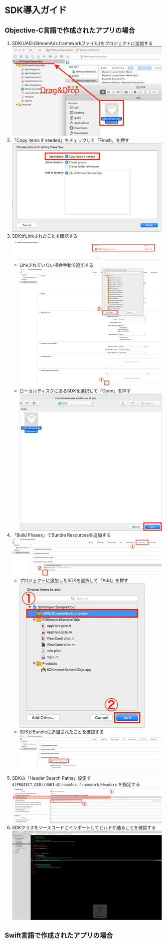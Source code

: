 
# SDK導入ガイド

## Objective-C言語で作成されたアプリの場合

1. SDK(UAEInStreamAds.frameworkファイル)をプロジェクトに追加する
![image](https://github.com/inexcii/PracticeReadme/blob/master/ReadmePics/add_drag_and_drop.png)
1. 「Copy items if needed」をチェックして「Finish」を押す
![image](https://github.com/inexcii/PracticeReadme/blob/master/ReadmePics/add_options.png)
1. SDKがLinkされたことを確認する
![image](https://github.com/inexcii/PracticeReadme/blob/master/ReadmePics/link_confirm.png)
	- Linkされていない場合手動で追加する
	![image](https://github.com/inexcii/PracticeReadme/blob/master/ReadmePics/link_no_sdk_add.png)
	- ローカルディスクにあるSDKを選択して「Open」を押す
	![image](https://github.com/inexcii/PracticeReadme/blob/master/ReadmePics/link_no_sdk_confirm.png)
1. 「Build Phases」でBundle Resourcesを追加する
![image](https://github.com/inexcii/PracticeReadme/blob/master/ReadmePics/bundle_add.png)
	- プロジェクトに追加したSDKを選択して「Add」を押す　　　　　　　　　　　　　
	![image](https://github.com/inexcii/PracticeReadme/blob/master/ReadmePics/bundle_choose.png)
	- SDKがBundleに追加されたことを確認する
	![image](https://github.com/inexcii/PracticeReadme/blob/master/ReadmePics/bundle_confirm.png)
1. SDKの「Header Search Paths」設定で `$(PROJECT_DIR)/UAEInStreamAds.framework/Headers` を指定する
![image](https://github.com/inexcii/PracticeReadme/blob/master/ReadmePics/path_settings.png)
1. SDKクラスをソースコードにインポートしてビルドが通ることを確認する
![image](https://github.com/inexcii/PracticeReadme/blob/master/ReadmePics/class_import_success.png)


## Swift言語で作成されたアプリの場合


